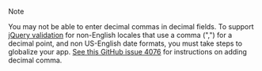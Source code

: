> [!NOTE]
> You may not be able to enter decimal commas in decimal fields. To support [jQuery validation](https://jqueryvalidation.org/) for non-English locales that use a comma (",") for a decimal point, and non US-English date formats, you must take steps to globalize your app. [See this GitHub issue 4076](https://github.com/dotnet/AspNetCore.Docs/issues/4076#issuecomment-326590420) for instructions on adding decimal comma.
